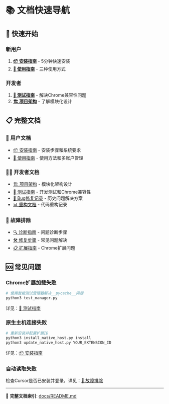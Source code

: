 # 📚 文档快速导航

## 🚀 快速开始

### 新用户
1. **[📦 安装指南](docs/user/installation.md)** - 5分钟快速安装
2. **[🎯 使用指南](docs/user/usage.md)** - 三种使用方式

### 开发者
1. **[🧪 测试指南](docs/developer/testing.md)** - 解决Chrome兼容性问题
2. **[🏗️ 项目架构](docs/developer/architecture.md)** - 了解模块化设计

## 📋 完整文档

### 👥 用户文档
- [📦 安装指南](docs/user/installation.md) - 安装步骤和系统要求
- [🎯 使用指南](docs/user/usage.md) - 使用方法和多账户管理

### 👨‍💻 开发者文档
- [🏗️ 项目架构](docs/developer/architecture.md) - 模块化架构设计
- [🧪 测试指南](docs/developer/testing.md) - 开发测试和Chrome兼容性
- [🐛 Bug修复记录](docs/developer/bug-fixes.md) - 历史问题解决方案
- [📊 重构文档](docs/developer/refactoring/) - 代码重构记录

### 🔧 故障排除
- [🔍 诊断指南](docs/troubleshooting/diagnose.md) - 问题诊断步骤
- [🛠️ 修复步骤](docs/troubleshooting/fix-steps.md) - 常见问题解决
- [📋 扩展指南](docs/troubleshooting/EXTENSION_GUIDE.md) - Chrome扩展问题

## 🆘 常见问题

### Chrome扩展加载失败
```bash
# 使用智能测试管理器解决__pycache__问题
python3 test_manager.py
```
详见：[🧪 测试指南](docs/developer/testing.md)

### 原生主机连接失败
```bash
# 重新安装并配置扩展ID
python3 install_native_host.py install
python3 update_native_host.py YOUR_EXTENSION_ID
```
详见：[📦 安装指南](docs/user/installation.md)

### 自动读取失败
检查Cursor是否已安装并登录，详见：[🔧 故障排除](docs/troubleshooting/)

---

📖 **完整文档索引**: [docs/README.md](docs/README.md)
